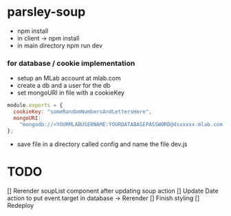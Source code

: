 # parsley-soup

- npm install
- in client -> npm install
- in main directory npm run dev

### for database / cookie implementation

- setup an MLab account at mlab.com
- create a db and a user for the db
- set mongoURI in file with a cookieKey

```javascript
module.exports = {
  cookieKey: "someRandomNumbersAndLettersHere",
  mongoURI:
    "mongodb://<YOURMLABUSERNAME:YOURDATABASEPASSWORD@dsxxxxx.mlab.com:xxxxx/yourdatabasename"
};
```

- save file in a directory called config and name the file dev.js

# TODO

[] Rerender soupList component after updating soup action
[] Update Date action to put event.target in database -> Rerender
[] Finish styling
[] Redeploy
